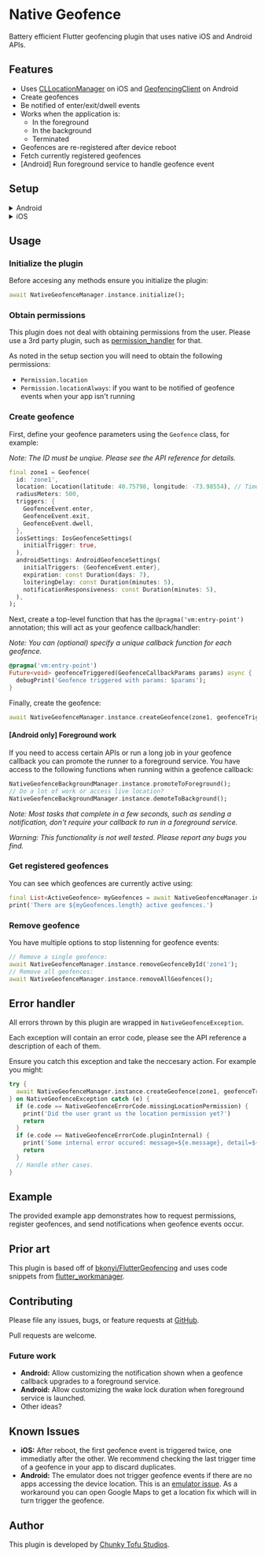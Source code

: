 # Native Geofence

Battery efficient Flutter geofencing plugin that uses native iOS and Android APIs.

## Features

* Uses [CLLocationManager](https://developer.apple.com/documentation/corelocation/cllocationmanager) on iOS and [GeofencingClient](https://developer.android.com/develop/sensors-and-location/location/geofencing) on Android
* Create geofences
* Be notified of enter/exit/dwell events
* Works when the application is:
  * In the foreground
  * In the background
  * Terminated
* Geofences are re-registered after device reboot
* Fetch currently registered geofences
* [Android] Run foreground service to handle geofence event

## Setup

<details>
<summary>Android</summary>

### Android

1. In your `AndroidManifest.xml` add the following lines right before `</application>`:

```xml
<!-- Used by plugin: native_geofence -->
<receiver android:name="com.chunkytofustudios.native_geofence.receivers.NativeGeofenceBroadcastReceiver"
          android:exported="true"/>
<receiver android:name="com.chunkytofustudios.native_geofence.receivers.NativeGeofenceRebootBroadcastReceiver"
          android:exported="true">
    <intent-filter>
        <action android:name="android.intent.action.BOOT_COMPLETED"></action>
    </intent-filter>
</receiver>
<service android:name="com.chunkytofustudios.native_geofence.NativeGeofenceForegroundService"
          android:permission="android.permission.BIND_JOB_SERVICE" android:exported="true"/>
```

*Explanation: The `NativeGeofenceBroadcastReceiver` is used to listen for geofence events the Android OS sends. The `NativeGeofenceRebootBroadcastReceiver` runs after device reboot and re-registers geofences (this is required since Android doesn't retain them). Finally, `NativeGeofenceForegroundService` is utilized when you want to run a foreground service when handling a geofence callback.*

2. In the same file declare the neccesary permissions before the `<application ...` line:

```xml
<!-- Used by plugin: native_geofence -->
<uses-permission android:name="android.permission.ACCESS_COARSE_LOCATION"/>
<uses-permission android:name="android.permission.ACCESS_FINE_LOCATION"/>
<uses-permission android:name="android.permission.ACCESS_BACKGROUND_LOCATION" />
<uses-permission android:name="android.permission.RECEIVE_BOOT_COMPLETED"/>
<uses-permission android:name="android.permission.WAKE_LOCK"/>
```

*Explanation: The coarse and fine locations are required to create a geofence. The background location permission is [also required](https://developer.android.com/develop/sensors-and-location/location/geofencing#RequestGeofences) for geofence creation on Android API level 29+. The boot completed permission is required to re-register geofences after reboot. The wake lock permission is only required if you need to run foreground services to respond to geofence events.*

3. Set your `minSdkVersion` to `26` or above.

*Explanation: If you need to support prior Android builds it might be possible to accommodate this. Please send a PR or file a bug.*

See the [example plugin](https://github.com/ChunkyTofuStudios/native_geofence/blob/main/example/android/app/src/main/AndroidManifest.xml) for a full demonstration.

</details>

<details>
<summary>iOS</summary>
 
### iOS

1. In your `Info.plist` add the following key-value pairs:

```xml
<key>NSLocationWhenInUseUsageDescription</key>
<string>USER_VISIBLE_STRING__DESCRIBE_HOW_YOUR_APP_USES_LOCATION.</string>
<key>NSLocationAlwaysAndWhenInUseUsageDescription</key>
<string>USER_VISIBLE_STRING__DESCRIBE_HOW_YOUR_APP_USES_BACKGROUND_LOCATION.</string>
<key>UIBackgroundModes</key>
<array>
  <string>location</string>
</array>
```

*Explanation: The in-use location permission is required to create geofences. The always location permission and `UIBackgroundModes.location` is [required](https://dwirandyh.medium.com/deep-dive-into-core-location-in-ios-geofencing-region-monitoring-7846802c968e) if you want to be notified of geofence events when your app isn't running.*

2. Update your AppDelegate to call `NativeGeofencePlugin`:

<details>
<summary>Swift</summary>

#### Swift

In your `AppDelegate.swift` file import the plugin:

```swift
import native_geofence
```

and add the following near the top of the `application` function:

```swift
// Used by plugin: native_geofence
NativeGeofencePlugin.setPluginRegistrantCallback { registry in
    GeneratedPluginRegistrant.register(with: registry)
}
```

</details>

<details>
<summary>Objective-C</summary>

#### Objective-C

In your `AppDelegate.m` file import the plugin and define the `registerPlugins` function:

```objc
#import <native_geofence/NativeGofencePlugin.h>

void registerPlugins(NSObject<FlutterPluginRegistry>* registry) {
  [GeneratedPluginRegistrant registerWithRegistry:registry];
}
```

and add the following within the `application(_:didFinishLaunchingWithOptions:)` function:

```objc
// Used by plugin: native_geofence
[NativeGofencePlugin setPluginRegistrantCallback:registerPlugins];
```

</details>

<br>

3. Set your iOS version to `14.0` or above.

You can do so in your `Podfile` by adding the line `platform :ios, '14.0'`.

*Explanation: If you need to support prior iOS builds it might be possible to accommodate this. Please send a PR or file a bug.*

See the [example plugin](https://github.com/ChunkyTofuStudios/native_geofence/tree/main/example/ios/Runner) for a full demonstration.

</details>

## Usage

### Initialize the plugin

Before accesing any methods ensure you initialize the plugin:

```dart
await NativeGeofenceManager.instance.initialize();
```

### Obtain permissions

This plugin does not deal with obtaining permissions from the user. Please use a 3rd party plugin, such as [permission_handler](https://pub.dev/packages/permission_handler) for that.

As noted in the setup section you will need to obtain the following permissions:

* `Permission.location`
* `Permission.locationAlways`: if you want to be notified of geofence events when your app isn't running

### Create geofence

First, define your geofence parameters using the `Geofence` class, for example:

*Note: The ID must be unqiue. Please see the API reference for details.*

```dart
final zone1 = Geofence(
  id: 'zone1',
  location: Location(latitude: 40.75798, longitude: -73.98554), // Times Square
  radiusMeters: 500,
  triggers: {
    GeofenceEvent.enter,
    GeofenceEvent.exit,
    GeofenceEvent.dwell,
  },
  iosSettings: IosGeofenceSettings(
    initialTrigger: true,
  ),
  androidSettings: AndroidGeofenceSettings(
    initialTriggers: {GeofenceEvent.enter},
    expiration: const Duration(days: 7),
    loiteringDelay: const Duration(minutes: 5),
    notificationResponsiveness: const Duration(minutes: 5),
  ),
);
```

Next, create a top-level function that has the `@pragma('vm:entry-point')` annotation; this will act as your geofence callback/handler:

*Note: You can (optional) specify a unique callback function for each geofence.*

```dart
@pragma('vm:entry-point')
Future<void> geofenceTriggered(GeofenceCallbackParams params) async {
  debugPrint('Geofence triggered with params: $params');
}
```

Finally, create the geofence:

```dart
await NativeGeofenceManager.instance.createGeofence(zone1, geofenceTriggered);
```

#### [Android only] Foreground work

If you need to access certain APIs or run a long job in your geofence callback you can promote the runner to a foreground service. You have access to the following functions when running within a geofence callback:

```dart
NativeGeofenceBackgroundManager.instance.promoteToForeground();
// Do a lot of work or access live location?
NativeGeofenceBackgroundManager.instance.demoteToBackground();
```

*Note: Most tasks that complete in a few seconds, such as sending a notification, don't require your callback to run in a foreground service.*

*Warning: This functionality is not well tested. Please report any bugs you find.*

### Get registered geofences

You can see which geofences are currently active using:

```dart
final List<ActiveGeofence> myGeofences = await NativeGeofenceManager.instance.getRegisteredGeofences();
print('There are ${myGeofences.length} active geofences.')
```

### Remove geofence

You have multiple options to stop listenning for geofence events:

```dart
// Remove a single geofence:
await NativeGeofenceManager.instance.removeGeofenceById('zone1');
// Remove all geofences:
await NativeGeofenceManager.instance.removeAllGeofences();
```

## Error handler

All errors thrown by this plugin are wrapped in `NativeGeofenceException`.

Each exception will contain an error code, please see the API reference a description of each of them.

Ensure you catch this exception and take the neccesary action. For example you might:

```dart
try {
  await NativeGeofenceManager.instance.createGeofence(zone1, geofenceTriggered);
} on NativeGeofenceException catch (e) {
  if (e.code == NativeGeofenceErrorCode.missingLocationPermission) {
    print('Did the user grant us the location permission yet?')
    return
  }
  if (e.code == NativeGeofenceErrorCode.pluginInternal) {
    print('Some internal error occured: message=${e.message}, detail=${e.details}, stackTrace=${e.stacktrace}')
    return
  }
  // Handle other cases.
}
```

## Example

The provided example app demonstrates how to request permissions, register geofences, and send notifications when geofence events occur.

## Prior art

This plugin is based off of [bkonyi/FlutterGeofencing](https://github.com/bkonyi/FlutterGeofencing) and uses code snippets from [flutter_workmanager](https://github.com/fluttercommunity/flutter_workmanager).

## Contributing

Please file any issues, bugs, or feature requests at [GitHub](https://github.com/ChunkyTofuStudios/native_geofence/issues).

Pull requests are welcome.

### Future work

* **Android:** Allow customizing the notification shown when a geofence callback upgrades to a foreground service.
* **Android:** Allow customizing the wake lock duration when foreground service is launched.
* Other ideas?

## Known Issues

* **iOS:** After reboot, the first geofence event is triggered twice, one immediatly after the other. We recommend checking the last trigger time of a geofence in your app to discard duplicates.
* **Android:** The emulator does not trigger geofence events if there are no apps accessing the device location. This is an [emulator issue](https://www.b4x.com/android/forum/threads/solved-sanity-check-does-the-android-emulator-work-with-geofences.139196/page-2#post-881415). As a workaround you can open Google Maps to get a location fix which will in turn trigger the geofence.

## Author

This plugin is developed by [Chunky Tofu Studios](https://chunkytofustudios.com).
